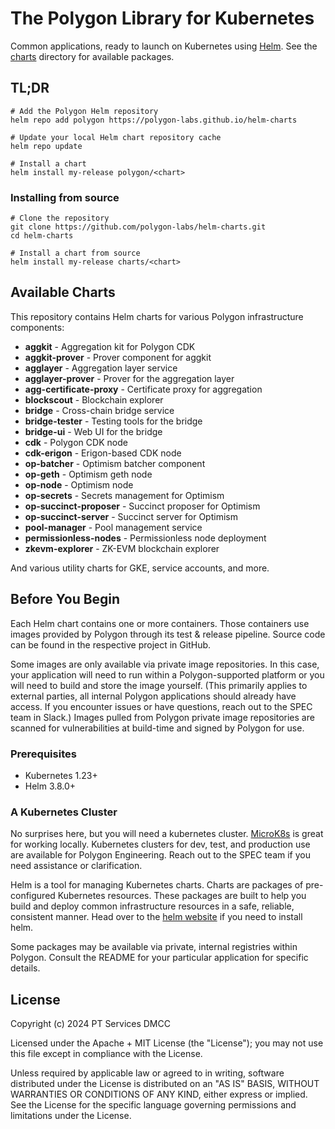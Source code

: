 # The Polygon Library for Kubernetes

Common applications, ready to launch on Kubernetes using [Helm](https://github.com/helm/helm). See the [charts](./charts)
directory for available packages.

## TL;DR

```shell
# Add the Polygon Helm repository
helm repo add polygon https://polygon-labs.github.io/helm-charts

# Update your local Helm chart repository cache
helm repo update

# Install a chart
helm install my-release polygon/<chart>
```

### Installing from source

```shell
# Clone the repository
git clone https://github.com/polygon-labs/helm-charts.git
cd helm-charts

# Install a chart from source
helm install my-release charts/<chart>
```

## Available Charts

This repository contains Helm charts for various Polygon infrastructure components:

- **aggkit** - Aggregation kit for Polygon CDK
- **aggkit-prover** - Prover component for aggkit
- **agglayer** - Aggregation layer service
- **agglayer-prover** - Prover for the aggregation layer
- **agg-certificate-proxy** - Certificate proxy for aggregation
- **blockscout** - Blockchain explorer
- **bridge** - Cross-chain bridge service
- **bridge-tester** - Testing tools for the bridge
- **bridge-ui** - Web UI for the bridge
- **cdk** - Polygon CDK node
- **cdk-erigon** - Erigon-based CDK node
- **op-batcher** - Optimism batcher component
- **op-geth** - Optimism geth node
- **op-node** - Optimism node
- **op-secrets** - Secrets management for Optimism
- **op-succinct-proposer** - Succinct proposer for Optimism
- **op-succinct-server** - Succinct server for Optimism
- **pool-manager** - Pool management service
- **permissionless-nodes** - Permissionless node deployment
- **zkevm-explorer** - ZK-EVM blockchain explorer

And various utility charts for GKE, service accounts, and more.

## Before You Begin

Each Helm chart contains one or more containers. Those containers use images provided by Polygon through its test &
release pipeline. Source code can be found in the respective project in GitHub.

Some images are only available via private image repositories. In this case, your application will need to run within a
Polygon-supported platform or you will need to build and store the image yourself. (This primarily applies to external
parties, all internal Polygon applications should already have access. If you encounter issues or have questions, reach
out to the SPEC team in Slack.) Images pulled from Polygon private image repositories are scanned for vulnerabilities at
build-time and signed by Polygon for use.

### Prerequisites

- Kubernetes 1.23+
- Helm 3.8.0+

### A Kubernetes Cluster

No surprises here, but you will need a kubernetes cluster. [MicroK8s](https://microk8s.io/) is great for working locally.
Kubernetes clusters for dev, test, and production use are available for Polygon Engineering. Reach out to the SPEC team if
you need assistance or clarification.

Helm is a tool for managing Kubernetes charts. Charts are packages of pre-configured Kubernetes resources. These packages
are built to help you build and deploy common infrastructure resources in a safe, reliable, consistent manner. Head over to
the [helm website](https://helm.sh/) if you need to install helm.

Some packages may be available via private, internal registries within Polygon. Consult the README for your particular
application for specific details.

## License

Copyright (c) 2024 PT Services DMCC

Licensed under the Apache + MIT License (the "License"); you may not use this file except in compliance with the License.

Unless required by applicable law or agreed to in writing, software distributed under the License is distributed on an "AS IS"
BASIS, WITHOUT WARRANTIES OR CONDITIONS OF ANY KIND, either express or implied. See the License for the specific language
governing permissions and limitations under the License.
